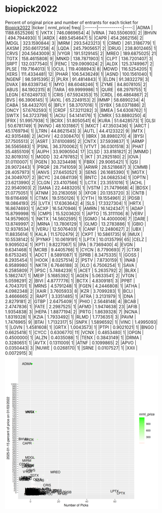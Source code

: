 # biopick2022
Percent of original price and number of entrants for each ticket for [Biopick2022](https://twitter.com/hashtag/Biopick2022)
|ticker |   nrml_price| freq|
|:------|------------:|----:|
|ADMA   | 1188.6525266|    1|
|VKTX   |  746.0869654|    4|
|VRNA   |  740.5506093|    2|
|BHVN   |  494.7944930|    1|
|ARDX   |  489.5454647|    5|
|CAPR   |  454.2662156|    2|
|MDGL   |  323.1590844|    3|
|MIRM   |  293.5423213|    1|
|CRMD   |  261.3186779|    1|
|AXSM   |  250.6617258|    4|
|LQDA   |  245.7905657|    2|
|DRUG   |  238.8012465|    1|
|CRVS   |  204.5643009|    3|
|VYGR   |  191.5129145|    2|
|MREO   |  189.6875025|   21|
|TGTX   |  158.4615808|    9|
|MNKD   |  138.7871903|    1|
|CLPT   |  136.7201407|    3|
|SRPT   |  132.0377540|    1|
|FENC   |  129.0909024|    2|
|ALDX   |  125.3749967|    2|
|PLSE   |  119.7164013|    1|
|OCUL   |  119.4088943|    8|
|MDWD   |  116.5254205|    1|
|XERS   |  111.4334481|   12|
|PHAR   |  106.5436249|    1|
|ASND   |  100.1561040|    1|
|NGENF  |   98.5915395|    2|
|PLRX   |   91.4814843|    1|
|ELDN   |   91.3832279|    3|
|DVAX   |   89.6339734|    1|
|MYO    |   88.6048246|    1|
|ZYME   |   84.8078105|    2|
|ABUS   |   84.1902315|    8|
|TARA   |   69.9999986|    1|
|QURE   |   68.2979755|    1|
|LEGN   |   67.6249733|    1|
|CRIS   |   67.5924353|   15|
|CRDL   |   66.4864867|    2|
|BVS    |   66.3906145|    1|
|AVXL   |   65.2249153|    2|
|IMMP   |   58.6890234|    4|
|CABA   |   58.4432701|    6|
|BFLY   |   58.3707016|    1|
|SYBX   |   58.0371886|    2|
|ONCY   |   57.6762593|    1|
|CRDF   |   57.3211282|    3|
|BMEA   |   54.6308762|    1|
|SWTX   |   54.3723798|    1|
|ACIU   |   54.1414176|    1|
|CMRX   |   53.8880250|    4|
|IFRX   |   51.9957938|    1|
|BCRX   |   51.8050541|    6|
|KURA   |   51.6428573|    1|
|GLSI   |   50.6781749|    1|
|NVNO   |   48.1031867|    1|
|MXCT   |   47.3503436|    1|
|ARCT   |   45.1769794|    1|
|LTRN   |   44.8621543|    3|
|AUTL   |   44.4123322|    9|
|IMTX   |   42.9315488|    2|
|ACHV   |   42.0308470|    1|
|IBRX   |   38.8980270|    4|
|BYSI   |   37.7505513|    2|
|ASRT   |   37.6100895|    2|
|CNTX   |   37.5939837|    1|
|ARMP   |   36.5565683|    1|
|PSNL   |   36.3700062|    1|
|VTVT   |   36.0301518|    3|
|PHAT   |   35.4855109|    1|
|AUPH   |   33.9090504|   17|
|CLSD   |   33.8181821|    2|
|MNMD   |   32.8019310|    1|
|MODD   |   32.4797852|    1|
|IKT    |   31.2925180|    2|
|IOVA   |   31.0110007|    1|
|PGEN   |   30.3234498|    1|
|FBRX   |   29.9065421|    1|
|QSI    |   28.9072443|    1|
|PRQR   |   28.7141059|    3|
|ARWR   |   28.5218687|    3|
|CMMB   |   28.4057973|    1|
|ANVS   |   27.6450521|    3|
|SENS   |   26.1685390|    1|
|MGTX   |   24.3049707|    2|
|BCYC   |   24.0841139|    1|
|BNTC   |   24.0682534|    1|
|OPTN   |   23.6213990|    2|
|CLGN   |   23.4107566|    1|
|LCTX   |   23.3551016|    1|
|ACHL   |   22.9540903|    2|
|SANA   |   22.4483205|    1|
|VSTM   |   21.7479668|    4|
|BDSX   |   21.0775051|    1|
|ATNM   |   20.2163059|    3|
|XFOR   |   20.1353720|    3|
|CNTB   |   19.6116499|    1|
|CTMX   |   19.5150126|    1|
|CYTH   |   19.1554961|    2|
|PDSB   |   18.0864193|   25|
|LVTX   |   17.6363642|    4|
|SLS    |   17.3327304|    1|
|HRTX   |   16.8674693|    1|
|ACXP   |   16.5470946|    1|
|AMRN   |   16.1424347|    1|
|ADAP   |   15.8799998|   15|
|CMPS   |   15.5203620|    1|
|APTO   |   15.3111106|    8|
|VERV   |   14.9579605|    1|
|NKTX   |   14.5602595|    1|
|SGMO   |   14.4000006|    7|
|DARE   |   13.8749997|    2|
|MRNA   |   13.7806129|    1|
|GLMD   |   13.2783886|    1|
|GBIO   |   12.9378534|    1|
|VERU   |   12.5076403|    1|
|CANF   |   12.2480627|    2|
|UBX    |   11.8835614|    1|
|KALA   |   11.5702479|    2|
|CKPT   |   10.5861735|    9|
|IMUX   |   10.5538142|    5|
|PYNKF  |   10.0619191|    1|
|LPTX   |   10.0135799|   65|
|CELZ   |    9.9095024|    1|
|KPTI   |    9.8227067|    5|
|IPA    |    9.7369400|    4|
|EVGN   |    9.6341468|    1|
|MCRB   |    9.4405766|    1|
|CYCN   |    8.7790693|    7|
|CTXR   |    8.6753245|    1|
|ADCT   |    8.5891087|    1|
|SPRB   |    8.3475335|    1|
|GOSS   |    8.2935454|    1|
|HOOK   |    8.0257514|    2|
|PSTV   |    7.8730159|    1|
|INAB   |    6.9589980|    1|
|NKTR   |    6.7646188|    3|
|XLO    |    6.7506254|    1|
|SAVA   |    6.2585809|    7|
|IPSC   |    5.7484239|    1|
|ACET   |    5.2635792|    2|
|BLRX   |    5.1862747|    1|
|MEIP   |    5.1685392|    1|
|AGEN   |    5.0633541|    2|
|VTGN   |    5.0598291|    2|
|BIVI   |    4.8777776|    1|
|BCTX   |    4.8309181|    3|
|PPBT   |    4.7043701|    1|
|MRNS   |    4.5791248|    1|
|FGEN   |    4.2446808|    1|
|ATHA   |    4.0982348|    2|
|XAIR   |    3.7605933|    8|
|KZR    |    3.7099283|    1|
|BCLI   |    3.4666665|    2|
|RAPT   |    3.3351485|    1|
|ATRA   |    3.2131979|    1|
|DNA    |    2.8279181|    2|
|GTBP   |    2.6475409|    1|
|PHIO   |    2.5648148|    4|
|BCAB   |    2.4747836|    1|
|FATE   |    2.2987525|    1|
|AFMD   |    1.9474638|   23|
|AFIB   |    1.9354838|    3|
|HEPA   |    1.8877194|    2|
|PRTG   |    1.8639328|    7|
|NCNA   |    1.8319328|    1|
|KZIA   |    1.7933492|    1|
|RLMD   |    1.7736351|    3|
|PAVM   |    1.7476965|    9|
|BTAI   |    1.7132317|    5|
|SNPX   |    1.5896592|    1|
|VINC   |    1.4995093|    1|
|LGVN   |    1.4581608|    1|
|GRTX   |    1.0043573|    1|
|PTPI   |    0.9021021|    1|
|BNGO   |    0.6625418|    1|
|CYCC   |    0.6306770|   11|
|VCNX   |    0.4853480|    1|
|OPGN   |    0.4500000|    1|
|ALZN   |    0.4035088|    1|
|TENX   |    0.3843149|    1|
|DRMA   |    0.3280651|    1|
|AVTX   |    0.1311009|    1|
|ATNF   |    0.1099865|    2|
|APVO   |    0.0350443|    3|
|NUWE   |    0.0268170|    1|
|SRNE   |    0.0107527|    1|
|XXII   |    0.0072915|    3|
![retvspicks](biopicks.png?raw=true)
